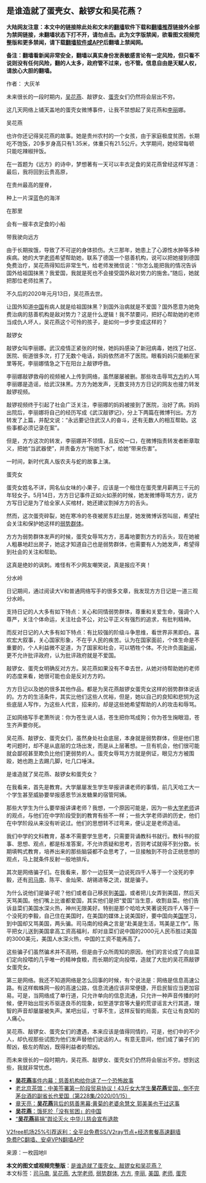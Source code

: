  <h2>是谁造就了蛋壳女、敲锣女和吴花燕？</h2> <p class="notice"><b>大陆网友注意：本文中的链接除此处和文末的<a href="https://github.com/bannedbook/fanqiang" >翻墙</a>软件下载和<a href="https://github.com/killgcd/justmysocks/blob/master/README.md">翻墙推荐</a>链接外全部为禁网链接，未翻墙状态下打不开，请勿点击。此为文字版禁闻，欲看图文视频完整版和更多禁闻，请下载<a href="https://github.com/bannedbook/fanqiang">翻墙软件或APP</a>后翻墙上禁闻网。</p><p>备注：翻墙看新闻非常安全，翻墙以真实身份发表敏感言论有一定风险，但只看不说则没有任何风险，翻的人太多，政府管不过来，也不管。信息自由是天赋人权，请放心大胆的翻墙。</b></p>  <div class="entry"> <p>作者： 大灰羊</p> <p id="conimg">未来很长的一段时期内，<a href="https://www.bannedbook.org/bnews/tag/%E5%90%B4%E8%8A%B1%E7%87%95/" class="st_tag internal_tag" rel="tag" title="标签 吴花燕 下的日志">吴花燕</a>、敲锣女、<a href="https://www.bannedbook.org/bnews/tag/%E8%9B%8B%E5%A3%B3/" class="st_tag internal_tag" rel="tag" title="标签 蛋壳 下的日志">蛋壳</a>女们仍然将会层出不穷。</p> <p>这几天网络上铺天盖地的蛋壳女微博事件，让我不禁想起了吴花​​燕和<a href="https://www.bannedbook.org/bnews/tag/%e6%9d%8e%e4%b8%bd/" class="st_tag internal_tag" rel="tag" title="标签 李丽 下的日志">李丽</a>娜。</p> <p>吴花燕</p> <p>也许你还记得吴花燕的故事。她是贵州农村的一个女孩，由于家庭极度贫困，长期吃不饱饭，20多岁身高只有1.35米，体重只有21.5公斤。大学期间，她经常每顿只能吃辣椒拌饭。</p> <p>在一首题为《远方》的诗中，梦想著有一天可以丰衣足食的吴花燕曾经这样写道：最后，我将回到云贵高原，</p> <p>在贵州最高的屋脊，</p> <p>种上一片深蓝色的海洋</p> <p>在那里</p> <p>会有一艘丰衣足食的小船</p> <p>带我驶向远方</p>  <p>由于长期挨饿，导致了不可逆的身体损伤。大三那年，她患上了心源性水肿等多种疾病。她的大学<a href="https://www.bannedbook.org/bnews/tag/%e8%80%81%e5%b8%88/" class="st_tag internal_tag" rel="tag" title="标签 老师 下的日志">老师</a>希望帮助她，联系了德国一个慈善机构，说可以把她接到德国免费治疗，吴花燕得知后非常生气，给老师发微信说：“你怎么能把我的情况告诉国外给祖国抹黑？我爱国，我就是死也不会接受国外敌对势力的施舍。”随后，她就把那位老师拉黑了。</p> <p>不久后的2020年元月13日，吴花燕去世。</p> <p>让国外知道<span class='wp_keywordlink_affiliate'><a href="https://www.bannedbook.org/" title="中国" target="_blank">中国</a></span>有病人就是给祖国抹黑？到国外治病就是不爱国？国外愿意为她免费治病的慈善机构是敌对势力？这是什么逻辑！我不禁要问，把好心帮助她的老师当成仇人坏人，吴花燕这个可怜的孩子，是如何一步步变成这样的？</p> <p>敲锣女</p> <p>敲锣女叫李丽娜。武汉疫情正紧张的时候，她妈妈感染了新冠病毒，她找了社区、医院、街道很多次，打了无数个电话，妈妈依然进不了医院。眼看妈妈只能躺在家里等死，李丽娜情急之下在阳台上敲锣呼救。</p> <p>李丽娜敲锣救母的视频被人上传到网络，虽然屡屡被删。那些攻击辱骂<a href="https://www.bannedbook.org/bnews/tag/%E6%96%B9%E6%96%B9/" class="st_tag internal_tag" rel="tag" title="标签 方方 下的日志">方方</a>的人骂李丽娜是造谣，给武汉抹黑。方方为她发声，无数支持方方日记的网友也接力转发敲锣视频。</p> <p>敲锣视频终于引起了社会广泛关注，李丽娜的妈妈被接到了医院，治好了病。妈妈出院后，李丽娜将自己的经历写成《武汉敲锣记》，分上下两篇在微博刊出。方方转发了上篇，并配文说：“永远要记住武汉人的奋斗，还有无数人的相互帮助。这些事都必须记录在案”。</p> <p>但是，方方这次的转发，李丽娜并不领情，且反咬一口，在微博指责转发者断章取义，把她“当武器使”，并责备方方“拖她下水”，给她“带来伤害”。</p> <p>一时间，新时代真人版农夫与蛇的故事上演。</p> <p>蛋壳女</p> <p>蛋壳女姓名不详，网名仙女味的小果子，应该是一个租住在蛋壳里月薪两三千元的年轻女子。5月14日，方方日记事件正如火如荼的时候，她发微博辱骂方方，说方方写日记是为了给全家人买棺材，她还建议割掉方方的舌头。</p>  <p>然而，这次蛋壳碎裂，她在寒冷的冬夜被房东赶出屋，她发微博诉苦叫屈，希望社会关注和保护她这样的<a href="https://www.bannedbook.org/bnews/tag/%E5%BC%B1%E5%8A%BF%E7%BE%A4%E4%BD%93/" class="st_tag internal_tag" rel="tag" title="标签 弱势群体 下的日志">弱势群体</a>。</p> <p>方方为弱势群体发声的时候，蛋壳女辱骂方方，恶毒地要割方方的舌头，现在她被人粗暴地赶出房子，她这才知道自己也是弱势群体，也需要有人为她发声，希望得到社会的关注和帮助。</p> <p>这真是绝妙的讽刺。难怪有不少网友嘲笑说，真是报应不爽！</p> <p>分水岭</p> <p>日记期间，通过阅读大V和普通网络写手的很多文章，我发现方方日记是一道三观分水岭。</p> <p>支持日记的人大多有如下特点：关心和同情弱势群体，尊重和关爱生命，强调个人尊严，关注个体命运，关注社会不公，对公平正义有强烈的追求，有批判精神。</p> <p>而反对日记的人大多有如下特点：有比较强的阶级斗争思维，看世界非黑即白。喜欢宏大叙事，关心国家形象，不在乎人民的疾苦。认为在国家面前，个体生命是不重要的，个人利益微不足道，为了国家和社会，可以牺牲个体。不允许负面<span class='wp_keywordlink_affiliate'><a href="https://www.bannedbook.org/" title="新闻">新闻</a></span>，更不允许批评政府，认为批评政府就是不爱国。</p> <p>敲锣女、蛋壳女明确反对方方。吴花燕如果没有不幸去世，从她对待帮助她的老师的态度来看，她很可能也会是反对方方的。</p> <p>方方日记以及她的很多其他作品，都是为吴花燕敲锣女蛋壳女这样的弱势群体说话的。方方的生活条件，其实比他们这些人优裕，但是，她以自己的良知和悲悯为这些底层人写作，为这些人代言，招来的，却是这些她希望帮助的人的攻击和辱骂。</p> <p>正如网络写手老萧所说：你为苍生说人话，苍生把你骂成狗；你为苍生掬眼泪，苍生齐声要你死。</p> <p>吴花燕、敲锣女、蛋壳女们，虽然身处社会底层，本身就是弱势群体，但是他们思考问题时，却不是从底层的立场出发，而是从上层著想。一旦有机会，他们很可能就会鄙视甚至欺负比他们更弱势的人。蛋壳女辱骂方方就是例证，眼见方方被围殴，她也跑上去踢几脚，吐几口唾沫。</p>  <p>是谁造就了吴花燕、敲锣女和蛋壳女？</p> <p>在我看来，首先是教育。大学屡屡发生学生举报讲课老师的事情，前几天哈工大一个学生甚至威胁要举报感恩节派发糖果的宿管阿姨。</p> <p>那些大学生为什么要举报讲课老师？我想，一个原因可能是，因为一些<a href="https://www.bannedbook.org/bnews/tag/%E5%A4%A7%E5%AD%A6%E8%80%81%E5%B8%88/" class="st_tag internal_tag" rel="tag" title="标签 大学老师 下的日志">大学老师</a>讲的观点，与他们在中学阶段受到的教育有些不一样；一些大学老师讲的历史，他们在中学阶段从来没有听说过。他们的思想转不过弯来，便认定是老师造谣。</p> <p>我们中学的文科教育，基本不需要学生思考，只需要背诵教科书就行。教科书的叙事、思想、观点，都是标准答案，不允许质疑和思考，否则考试就得不到分数。长期填鸭式教育，培养出来的那些脑袋都不会思考了，一旦接触到不符合正统思想的观点，马上就条件反射一般地排斥。</p> <p>其次是网络骗子们。在我看来，那个一边狂笑一边说死四千人等于一个没死的李毅，还有<a href="https://www.bannedbook.org/bnews/tag/%e5%8f%b8%e9%a9%ac%e5%8d%97/" class="st_tag internal_tag" rel="tag" title="标签 司马南 下的日志">司马南</a>、陈平、金灿荣、胡锡进等之流，就是骗子。</p> <p>为什么说他们是骗子呢？他们或者自己移民到<a href="https://www.bannedbook.org/bnews/tag/%e7%be%8e%e5%9b%bd/" class="st_tag internal_tag" rel="tag" title="标签 美国 下的日志">美国</a>，或者把儿女弄到美国，然后天天骂美国。他们嘴上比谁都爱国，其实他们是把“爱国”当生意，收割韭菜。他们告诉韭菜们美国水深火热，神州无限美好。特别是那个哈哈大笑著说死四千人等于一个没死的李毅，自己住在美国时，在美国的媒体上说美国好，要中国向美<span class='wp_keywordlink'><a href="https://www.bannedbook.org/forum24/" title="国学传统文化禁书" target="_blank">国学</a></span>习，到中国却又骂美国，两头骗。司马南的经典之言是“赴美是生活，骂美是工作”。陈平把女儿送到美国拿高工资高福利，却对韭菜们说中国的2000元人民币胜过美国的3000美元，美国人水深火热，中国的工资不能再高了。</p> <p>这些骗子们虽然骗术并不高明，但是由于众所周知的原因，他们的言论成了向韭菜们定向投喂的几乎唯一的精神食粮，而长期的定向投喂，造就了大批的吴花燕敲锣女蛋壳女。</p> <p>第三是网络。我还不知道网络是怎么回事的时候，有个说法是：网络是信息高速公路。有这样蜘蛛网一般的高速公路，信息流通应该非常便捷，开启民智应当更加容易。可是，当网络成了单行道，只允许单向的信息流通，只允许一种声音传播的时候，便开始出现劣币驱逐良币的现象，如至道学宫等大量的荒谬谣言大行其道，理智的声音却屡屡被失声。某吧出征，寸草不生，这样反智的局面，实在让有良知的人痛心。</p> <p>吴花燕、敲锣女、蛋壳女们的遭遇，本来应该是值得同情的，可是，他们中的不少人，却仇视那些试图为他们发声替他们说话的人。有意无意间，他们成了骗子们的帮凶，极左的帮凶，既得利益者的帮凶。</p> <p>而未来很长的一段时期内，吴花燕、敲锣女、蛋壳女们仍然将会层出不穷。想到这些，我就非常忧虑。</p> <ul class='op-related-articles' title='相关阅读'> <li><a href='https://www.bannedbook.org/bnews/comments/20200115/1368052.html' target='_blank'><b>吴花燕</b>事件内幕：慈善机构给你讲了一个恐怖故事</a></li> <li><a href='https://www.bannedbook.org/bnews/bannedvideo/20200115/1281118.html' target='_blank'>老北京茶馆：中美签署第一阶段贸易协议！43斤女大学生<b>吴花燕</b>爱国，倒不完茅台酒的副省长也爱国（第228集/2020/01/15）</a></li> <li><a href='https://www.bannedbook.org/bnews/comments/20200121/1262441.html' target='_blank'>章天亮：<b>吴花燕</b>背后的慈善黑幕;黄菊的老婆余慧文 郭美美也干过这事</a></li> <li><a href='https://www.bannedbook.org/bnews/headline/20200121/1262335.html' target='_blank'><b>吴花燕</b>：饿死於「没有贫困」的中国</a></li> <li><a href='https://www.bannedbook.org/bnews/headline/20200120/1262079.html' target='_blank'>“<b>吴花燕</b>募捐”舆论灭火    中华儿慈会宣布退款</a></li> </ul> <p class="texttj"> <a href="https://www.bannedbook.org/forum23/topic22702.html" target="_blank">V2free机场25%引荐返利：全平台免费SS/V2ray节点+经济套餐高速翻墙</a><br/> <a href="https://github.com/bannedbook/fanqiang/wiki/%E7%A6%81%E9%97%BB%E7%BD%91%E5%AE%89%E5%8D%93%E7%BF%BB%E5%A2%99%E6%96%B0%E9%97%BBAPP" target="_blank">免费PC翻墙、安卓VPN翻墙APP</a></p><p> 来源：一枚园地ll </p> <a name='sharetosocial'></a>       <div><b>本文的图文或视频完整版</b>：<a href='https://www.bannedbook.org/bnews/comments/20201210/1445177.html'>是谁造就了蛋壳女、敲锣女和吴花燕？</a></div>  </div><!--END ENTRY--> <div class="postfooter"> <div>本文标签：<a href="https://www.bannedbook.org/bnews/tag/%e5%8f%b8%e9%a9%ac%e5%8d%97/" rel="tag">司马南</a>, <a href="https://www.bannedbook.org/bnews/tag/%E5%90%B4%E8%8A%B1%E7%87%95/" rel="tag">吴花燕</a>, <a href="https://www.bannedbook.org/bnews/tag/%E5%A4%A7%E5%AD%A6%E8%80%81%E5%B8%88/" rel="tag">大学老师</a>, <a href="https://www.bannedbook.org/bnews/tag/%E5%BC%B1%E5%8A%BF%E7%BE%A4%E4%BD%93/" rel="tag">弱势群体</a>, <a href="https://www.bannedbook.org/bnews/tag/%E6%96%B9%E6%96%B9/" rel="tag">方方</a>, <a href="https://www.bannedbook.org/bnews/tag/%e6%9d%8e%e4%b8%bd/" rel="tag">李丽</a>, <a href="https://www.bannedbook.org/bnews/tag/%e7%be%8e%e5%9b%bd/" rel="tag">美国</a>, <a href="https://www.bannedbook.org/bnews/tag/%e8%80%81%e5%b8%88/" rel="tag">老师</a>, <a href="https://www.bannedbook.org/bnews/tag/%E8%9B%8B%E5%A3%B3/" rel="tag">蛋壳</a></div>  </div><!--END POSTFOOTER--> 